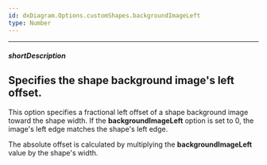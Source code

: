 ```yaml
---
id: dxDiagram.Options.customShapes.backgroundImageLeft
type: Number
---
```

---
##### shortDescription
Specifies the shape background image's left offset.
---
This option specifies a fractional left offset of a shape background image toward the shape width. If the **backgroundImageLeft** option is set to 0, the image's left edge matches the shape's left edge.

The absolute offset is calculated by multiplying the **backgroundImageLeft** value by the shape's width.